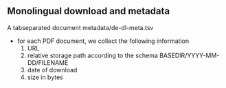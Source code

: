 ## Monolingual download and metadata 

A tabseparated document metadata/de-dl-meta.tsv
 - for each PDF document, we collect the following information
   1. URL
   2. relative storage path according to the schema BASEDIR/YYYY-MM-DD/FILENAME
   3. date of download 
   4. size in bytes
   